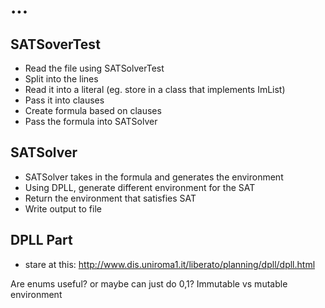 # ...

## SATSoverTest

- Read the file using SATSolverTest
- Split into the lines
- Read it into a literal (eg. store in a class that implements ImList)
- Pass it into clauses
- Create formula based on clauses
- Pass the formula into SATSolver

## SATSolver

- SATSolver takes in the formula and generates the environment
- Using DPLL, generate different environment for the SAT
- Return the environment that satisfies SAT
- Write output to file

## DPLL Part

- stare at this: http://www.dis.uniroma1.it/liberato/planning/dpll/dpll.html 

Are enums useful? or maybe can just do 0,1?
Immutable vs mutable environment
